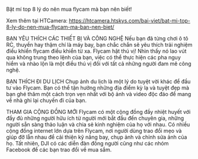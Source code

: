 Bật mí top 8 lý do nên mua flycam mà bạn nên biết!

Xem thêm tại HTCamera: https://htcamera.htskys.com/bai-viet/bat-mi-top-8-ly-do-nen-mua-flycam-ma-ban-nen-biet/

BẠN YÊU THÍCH CÁC THIẾT BỊ VÀ CÔNG NGHỆ
Nếu bạn đã từng chơi ô tô RC, thuyền hay thậm chí là máy bay, bạn chắc chắn sẽ yêu thích trải nghiệm điều khiển flycam điều khiển từ xa. Flycam hật thú vị! Nhìn thấy nó lao vút qua không trung theo lệnh của bạn, việc có thể thực hiện các pha nguy hiểm và nhào lộn là một điều thú vị đối với tất cả những người đam mê công nghệ. 

BẠN THÍCH ĐI DU LỊCH
Chụp ảnh du lịch là một lý do tuyệt vời khác để đầu tư vào Flycam. Bạn có thể tận hưởng những địa điểm kỳ lạ và tuyệt đẹp mà bạn ghé thăm một cách trọn vẹn nhất với bộ ảnh và video độc đáo để mang về nhà ghi lại chuyến đi của bạn.

THAM GIA CỘNG ĐỒNG MỚI
Flycam có một cộng đồng đầy nhiệt huyết với đầy đủ những người hữu ích từ người mới bắt đầu đến chuyên gia, những người sẵn sàng thảo luận và chia sẻ kinh nghiệm của họ với nhau. Có nhiều cộng đồng internet lớn dựa trên Flycam, nơi người dùng trao đổi mẹo và giúp đỡ lẫn nhau để cải thiện kỹ năng bay, chụp ảnh và chỉnh sửa ảnh của họ. Tất nhiên, DJI có các diễn đàn đông người cũng như các nhóm Facebook để các bạn trao đổi về mua sắm.
